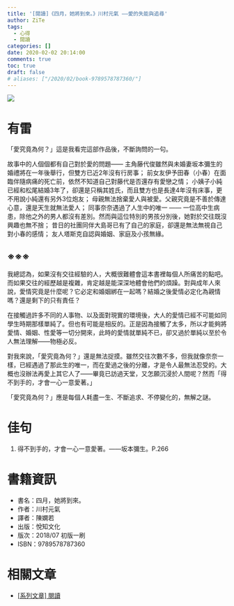 ```yaml
---
title: '[閱讀]《四月，她將到來。》川村元氣 ——愛的失能與追尋'
author: ZiTe
tags:
  - 心得
  - 閱讀
categories: []
date: 2020-02-02 20:14:00
comments: true
toc: true
draft: false
# aliases: ["/2020/02/book-9789578787360/"]
---
```

![](https://1.bp.blogspot.com/-_TQgWWioRos/XonImEEw-0I/AAAAAAAACD4/Egvm_dMXlBIfG3Ay4pQrnV_Csux-BEh1QCKgBGAsYHg/s640/DSC_0011.JPG)

<!--more-->

# 有雷

「愛究竟為何？」這是我看完這部作品後，不斷詢問的一句。

故事中的人個個都有自己對於愛的問題——
主角藤代俊雖然與未婚妻坂本彌生的婚禮將在一年後舉行，但雙方已近2年沒有行房事；
前女友伊予田春（小春）在面臨伴隨病痛的死亡前，依然不知道自己對藤代是否還存有愛戀之情；
小姨子小純已經和松尾結婚3年了，卻還是只稱其姓氏，而且雙方也是長達4年沒有床事，更不用說小純還有另外3位炮友；
母親無法捨棄愛人與被愛。父親究竟是不善於傳達心意，還是天生就無法愛人；
同事奈奈遇過了人生中的唯一 —— 一位高中生病患，除他之外的男人都沒有差別。然而與這位特別的男孩分別後，她對於交往既沒興趣也無不捨；
昔日的社團同伴大島哥已有了自己的家庭，卻還是無法無視自己對小春的感情；
友人塔斯克自認與婚姻、家庭及小孩無緣。

## ※※※

我總認為，如果沒有交往經驗的人，大概很難體會這本書裡每個人所痛苦的點吧。而如果交往的經歷越是複雜，肯定越是能深深地體會他們的煩躁。對與成年人來說，愛情究竟是什麼呢？它必定和婚姻綁在一起嗎？結婚之後愛情必定化為親情嗎？還是剩下的只有責任？

在接觸過許多不同的人事物、以及面對現實的環境後，大人的愛情已經不可能如同學生時期那樣單純了。但也有可能是相反的。正是因為接觸了太多，所以才能夠將愛情、婚姻、性愛等一切分開來，此時的愛情就單純不已，卻又過於單純以至於令人無法理解——物極必反。

對我來說，「愛究竟為何？」還是無法捉摸。雖然交往次數不多，但我就像奈奈一樣，已經遇過了那此生的唯一，而在愛過之後的分離，才是令人最無法忍受的。大概也沒辦法再愛上其它人了——畢竟已訪過天堂，又怎願沉浸於人間呢？然而「得不到手的，才會一心一意愛著。」

「愛究竟為何？」應是每個人耗盡一生、不斷追求、不停變化的，無解之謎。

# 佳句

1. 得不到手的，才會一心一意愛著。——坂本彌生。P.266

# 書籍資訊

* 書名：四月，她將到來。
* 作者：川村元氣
* 譯者：陳嫻若
* 出版：悅知文化
* 版次：2018/07 初版一刷
* ISBN：9789578787360

# 相關文章

* [\[系列文章\] 閱讀](/pages/serial/s-reading.html)
